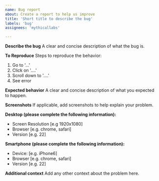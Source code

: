 ```yaml
---
name: Bug report
about: Create a report to help us improve
title: 'Short title to describe the bug'
labels: 'bug'
assignees: 'mythicallabs'

---
```


**Describe the bug**
A clear and concise description of what the bug is.

**To Reproduce**
Steps to reproduce the behavior:
1. Go to '...'
2. Click on '....'
3. Scroll down to '....'
4. See error

**Expected behavior**
A clear and concise description of what you expected to happen.

**Screenshots**
If applicable, add screenshots to help explain your problem.

**Desktop (please complete the following information):**
 - Screen Resolution [e.g 1920x1080]
 - Browser [e.g. chrome, safari]
 - Version [e.g. 22]

**Smartphone (please complete the following information):**
 - Device: [e.g. iPhone6]
 - Browser [e.g. chrome, safari]
 - Version [e.g. 22]

**Additional context**
Add any other context about the problem here.
